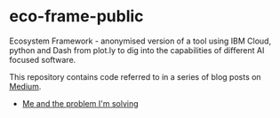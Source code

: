 # eco-frame-public
Ecosystem Framework - anonymised version of a tool using IBM Cloud, python and Dash from plot.ly to dig into the capabilities of different AI focused software.

This repository contains code referred to in a series of blog posts on [Medium](https://medium.com/@mandieq).

* [Me and the problem I'm solving](https://medium.com/@mandieq/me-and-the-problem-im-solving-13d3993b016b)
